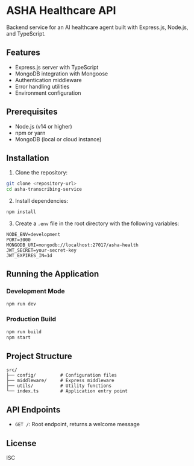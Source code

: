 # ASHA Healthcare API

Backend service for an AI healthcare agent built with Express.js, Node.js, and TypeScript.

## Features

- Express.js server with TypeScript
- MongoDB integration with Mongoose
- Authentication middleware
- Error handling utilities
- Environment configuration

## Prerequisites

- Node.js (v14 or higher)
- npm or yarn
- MongoDB (local or cloud instance)

## Installation

1. Clone the repository:
```bash
git clone <repository-url>
cd asha-transcribing-service
```

2. Install dependencies:
```bash
npm install
```

3. Create a `.env` file in the root directory with the following variables:
```
NODE_ENV=development
PORT=3000
MONGODB_URI=mongodb://localhost:27017/asha-health
JWT_SECRET=your-secret-key
JWT_EXPIRES_IN=1d
```

## Running the Application

### Development Mode
```bash
npm run dev
```

### Production Build
```bash
npm run build
npm start
```

## Project Structure

```
src/
├── config/         # Configuration files
├── middleware/     # Express middleware
├── utils/          # Utility functions
└── index.ts        # Application entry point
```

## API Endpoints

- `GET /`: Root endpoint, returns a welcome message

## License

ISC 